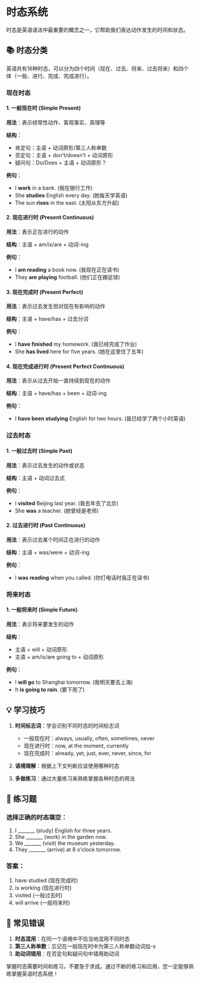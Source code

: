 # 时态系统

时态是英语语法中最重要的概念之一，它帮助我们表达动作发生的时间和状态。

## 📚 时态分类

英语共有16种时态，可以分为四个时间（现在、过去、将来、过去将来）和四个体（一般、进行、完成、完成进行）。

### 现在时态

#### 1. 一般现在时 (Simple Present)
**用法**：表示经常性动作、客观事实、真理等

**结构**：
- 肯定句：主语 + 动词原形/第三人称单数
- 否定句：主语 + don't/doesn't + 动词原形
- 疑问句：Do/Does + 主语 + 动词原形？

**例句**：
- I **work** in a bank. (我在银行工作)
- She **studies** English every day. (她每天学英语)
- The sun **rises** in the east. (太阳从东方升起)

#### 2. 现在进行时 (Present Continuous)
**用法**：表示正在进行的动作

**结构**：主语 + am/is/are + 动词-ing

**例句**：
- I **am reading** a book now. (我现在正在读书)
- They **are playing** football. (他们正在踢足球)

#### 3. 现在完成时 (Present Perfect)
**用法**：表示过去发生但对现在有影响的动作

**结构**：主语 + have/has + 过去分词

**例句**：
- I **have finished** my homework. (我已经完成了作业)
- She **has lived** here for five years. (她在这里住了五年)

#### 4. 现在完成进行时 (Present Perfect Continuous)
**用法**：表示从过去开始一直持续到现在的动作

**结构**：主语 + have/has + been + 动词-ing

**例句**：
- I **have been studying** English for two hours. (我已经学了两个小时英语)

### 过去时态

#### 1. 一般过去时 (Simple Past)
**用法**：表示过去发生的动作或状态

**结构**：主语 + 动词过去式

**例句**：
- I **visited** Beijing last year. (我去年去了北京)
- She **was** a teacher. (她曾经是老师)

#### 2. 过去进行时 (Past Continuous)
**用法**：表示过去某个时间正在进行的动作

**结构**：主语 + was/were + 动词-ing

**例句**：
- I **was reading** when you called. (你打电话时我正在读书)

### 将来时态

#### 1. 一般将来时 (Simple Future)
**用法**：表示将来要发生的动作

**结构**：
- 主语 + will + 动词原形
- 主语 + am/is/are going to + 动词原形

**例句**：
- I **will go** to Shanghai tomorrow. (我明天要去上海)
- It **is going to rain**. (要下雨了)

## 💡 学习技巧

1. **时间标志词**：学会识别不同时态的时间标志词
   - 一般现在时：always, usually, often, sometimes, never
   - 现在进行时：now, at the moment, currently
   - 现在完成时：already, yet, just, ever, never, since, for

2. **语境理解**：根据上下文判断应该使用哪种时态

3. **多做练习**：通过大量练习来熟练掌握各种时态的用法

## 📝 练习题

### 选择正确的时态填空：

1. I _______ (study) English for three years.
2. She _______ (work) in the garden now.
3. We _______ (visit) the museum yesterday.
4. They _______ (arrive) at 8 o'clock tomorrow.

### 答案：
1. have studied (现在完成时)
2. is working (现在进行时)
3. visited (一般过去时)
4. will arrive (一般将来时)

## 🔄 常见错误

1. **时态混用**：在同一个语境中不恰当地混用不同时态
2. **第三人称单数**：忘记在一般现在时中为第三人称单数动词加-s
3. **助动词错用**：在否定句和疑问句中错用助动词

掌握时态需要时间和练习，不要急于求成。通过不断的练习和应用，您一定能够熟练掌握英语时态系统！